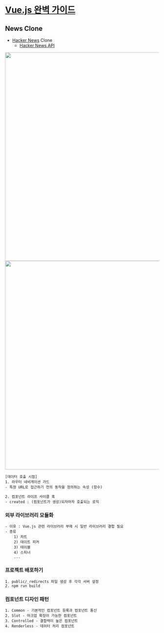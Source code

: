 # [Vue.js 완벽 가이드](https://www.inflearn.com/course/vue-js)

## News Clone

- [Hacker News](https://news.ycombinator.com) Clone
    - [Hacker News API](https://github.com/tastejs/hacker-news-pwas/blob/master/docs/api.md)

<img width="680" src="https://user-images.githubusercontent.com/60697742/206103202-689e07a1-ec89-45dc-831f-2a0a9379d0ee.png">
<img width="680" src="https://user-images.githubusercontent.com/60697742/206103184-738723e6-c3a8-494d-9a05-0a02bfc25bcc.png">

```
[데이터 호출 시점]
1. 라우터 네비게이션 가드
- 특정 URL로 접근하기 전의 동작을 정의하는 속성 (함수)

2. 컴포넌트 라이프 사이클 훅
- created : (컴포넌트가 생성)되자마자 호출되는 로직
```

### 외부 라이브러리 모듈화

```
- 이유 : Vue.js 관련 라이브러리 부재 시 일반 라이브러리 결합 필요
- 종류
    1) 차트
    2) 데이트 피커
    3) 테이블
    4) 스피너
    ...
```

### 프로젝트 배포하기

```
1. public/_redirects 파일 생성 후 각각 서버 설정
2. npm run build
```

### 컴포넌트 디자인 패턴

```
1. Common - 기본적인 컴포넌트 등록과 컴포넌트 통신
2. Slot - 마크업 확장이 가능한 컴포넌트
3. Controlled - 결합력이 높은 컴포넌트
4. Renderless - 데이터 처리 컴포넌트
```